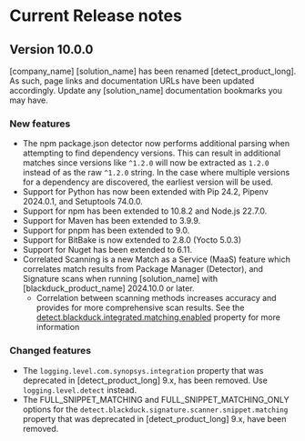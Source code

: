 # Current Release notes

## Version 10.0.0

[company_name] [solution_name] has been renamed [detect_product_long]. As such, page links and documentation URLs have been updated accordingly. Update any [solution_name] documentation bookmarks you may have.

### New features

* The npm package.json detector now performs additional parsing when attempting to find dependency versions. This can result in additional matches since versions like `^1.2.0` will now be extracted as `1.2.0` instead of as the raw `^1.2.0` string. In the case where multiple versions for a dependency are discovered, the earliest version will be used.
* Support for Python has now been extended with Pip 24.2, Pipenv 2024.0.1, and Setuptools 74.0.0.
* Support for npm has been extended to 10.8.2 and Node.js 22.7.0.
* Support for Maven has been extended to 3.9.9.
* Support for pnpm has been extended to 9.0.
* Support for BitBake is now extended to 2.8.0 (Yocto 5.0.3)
* Support for Nuget has been extended to 6.11.
* Correlated Scanning is a new Match as a Service (MaaS) feature which correlates match results from Package Manager (Detector), and Signature scans when running [solution_name] with [blackduck_product_name] 2024.10.0 or later.
	* Correlation between scanning methods increases accuracy and provides for more comprehensive scan results.
	See the [detect.blackduck.integrated.matching.enabled](properties/configuration/general.html#integrated-matching-enabled) property for more information

### Changed features

* The `logging.level.com.synopsys.integration` property that was deprecated in [detect_product_long] 9.x, has been removed. Use `logging.level.detect` instead.
* The FULL_SNIPPET_MATCHING and FULL_SNIPPET_MATCHING_ONLY options for the `detect.blackduck.signature.scanner.snippet.matching` property that was deprecated in [detect_product_long] 9.x, have been removed.

